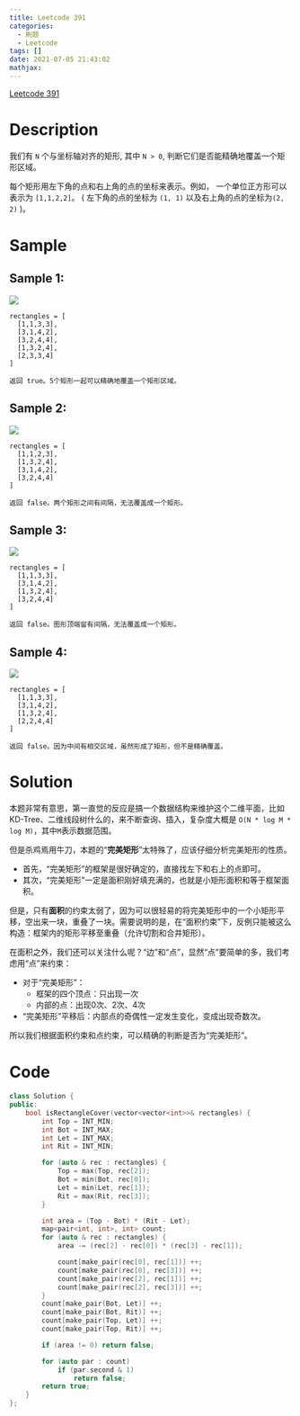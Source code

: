 ```yaml
---
title: Leetcode 391
categories:
  - 刷题
  - Leetcode
tags: []
date: 2021-07-05 21:43:02
mathjax:
---
```


[Leetcode 391](https://leetcode-cn.com/problems/perfect-rectangle/)

<!--more-->

# Description

我们有 `N` 个与坐标轴对齐的矩形, 其中 `N > 0`, 判断它们是否能精确地覆盖一个矩形区域。

每个矩形用左下角的点和右上角的点的坐标来表示。例如， 一个单位正方形可以表示为 `[1,1,2,2]`。 ( 左下角的点的坐标为 `(1, 1)` 以及右上角的点的坐标为`(2, 2)` )。



# Sample

## Sample 1:

![](https://assets.leetcode-cn.com/aliyun-lc-upload/uploads/2018/10/22/rectangle_perfect.gif)

```
rectangles = [
  [1,1,3,3],
  [3,1,4,2],
  [3,2,4,4],
  [1,3,2,4],
  [2,3,3,4]
]

返回 true。5个矩形一起可以精确地覆盖一个矩形区域。
```

## Sample 2:

![](https://assets.leetcode-cn.com/aliyun-lc-upload/uploads/2018/10/22/rectangle_separated.gif)

```
rectangles = [
  [1,1,2,3],
  [1,3,2,4],
  [3,1,4,2],
  [3,2,4,4]
]

返回 false。两个矩形之间有间隔，无法覆盖成一个矩形。
```


## Sample 3:

![](https://assets.leetcode-cn.com/aliyun-lc-upload/uploads/2018/10/22/rectangle_hole.gif)

```
rectangles = [
  [1,1,3,3],
  [3,1,4,2],
  [1,3,2,4],
  [3,2,4,4]
]

返回 false。图形顶端留有间隔，无法覆盖成一个矩形。
```


## Sample 4:

![](https://assets.leetcode-cn.com/aliyun-lc-upload/uploads/2018/10/22/rectangle_intersect.gif)

```
rectangles = [
  [1,1,3,3],
  [3,1,4,2],
  [1,3,2,4],
  [2,2,4,4]
]

返回 false。因为中间有相交区域，虽然形成了矩形，但不是精确覆盖。
```

# Solution

本题非常有意思，第一直觉的反应是搞一个数据结构来维护这个二维平面，比如KD-Tree、二维线段树什么的，来不断查询、插入，复杂度大概是 `O(N * log M * log M)`，其中`M`表示数据范围。

但是杀鸡焉用牛刀，本题的“**完美矩形**”太特殊了，应该仔细分析完美矩形的性质。

- 首先，“完美矩形”的框架是很好确定的，直接找左下和右上的点即可。
- 其次，“完美矩形”一定是面积刚好填充满的，也就是小矩形面积和等于框架面积。

但是，只有**面积**的约束太弱了，因为可以很轻易的将完美矩形中的一个小矩形平移，空出来一块，重叠了一块。需要说明的是，在“面积约束”下，反例只能被这么构造：框架内的矩形平移至重叠（允许切割和合并矩形）。

在面积之外，我们还可以关注什么呢？“边”和“点”，显然“点”要简单的多，我们考虑用“点”来约束：

- 对于“完美矩形”：
  - 框架的四个顶点：只出现一次
  - 内部的点：出现0次、2次、4次
- “完美矩形”平移后：内部点的奇偶性一定发生变化，变成出现奇数次。

所以我们根据面积约束和点约束，可以精确的判断是否为“完美矩形”。

# Code

```cpp
class Solution {
public:
    bool isRectangleCover(vector<vector<int>>& rectangles) {
        int Top = INT_MIN;
        int Bot = INT_MAX;
        int Let = INT_MAX;
        int Rit = INT_MIN;

        for (auto & rec : rectangles) {
            Top = max(Top, rec[2]);
            Bot = min(Bot, rec[0]);
            Let = min(Let, rec[1]);
            Rit = max(Rit, rec[3]);
        }

        int area = (Top - Bot) * (Rit - Let);
        map<pair<int, int>, int> count;
        for (auto & rec : rectangles) {
            area -= (rec[2] - rec[0]) * (rec[3] - rec[1]);

            count[make_pair(rec[0], rec[1])] ++;
            count[make_pair(rec[0], rec[3])] ++;
            count[make_pair(rec[2], rec[1])] ++;
            count[make_pair(rec[2], rec[3])] ++;
        }
        count[make_pair(Bot, Let)] ++;
        count[make_pair(Bot, Rit)] ++;
        count[make_pair(Top, Let)] ++;
        count[make_pair(Top, Rit)] ++;

        if (area != 0) return false;

        for (auto par : count)
            if (par.second & 1)
                return false;
        return true;
    }
};
```